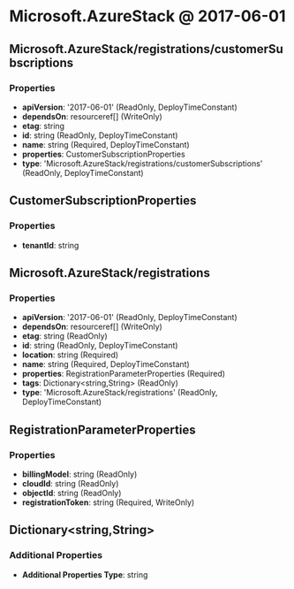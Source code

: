 # Microsoft.AzureStack @ 2017-06-01

## Microsoft.AzureStack/registrations/customerSubscriptions
### Properties
* **apiVersion**: '2017-06-01' (ReadOnly, DeployTimeConstant)
* **dependsOn**: resourceref[] (WriteOnly)
* **etag**: string
* **id**: string (ReadOnly, DeployTimeConstant)
* **name**: string (Required, DeployTimeConstant)
* **properties**: CustomerSubscriptionProperties
* **type**: 'Microsoft.AzureStack/registrations/customerSubscriptions' (ReadOnly, DeployTimeConstant)

## CustomerSubscriptionProperties
### Properties
* **tenantId**: string

## Microsoft.AzureStack/registrations
### Properties
* **apiVersion**: '2017-06-01' (ReadOnly, DeployTimeConstant)
* **dependsOn**: resourceref[] (WriteOnly)
* **etag**: string (ReadOnly)
* **id**: string (ReadOnly, DeployTimeConstant)
* **location**: string (Required)
* **name**: string (Required, DeployTimeConstant)
* **properties**: RegistrationParameterProperties (Required)
* **tags**: Dictionary<string,String> (ReadOnly)
* **type**: 'Microsoft.AzureStack/registrations' (ReadOnly, DeployTimeConstant)

## RegistrationParameterProperties
### Properties
* **billingModel**: string (ReadOnly)
* **cloudId**: string (ReadOnly)
* **objectId**: string (ReadOnly)
* **registrationToken**: string (Required, WriteOnly)

## Dictionary<string,String>
### Additional Properties
* **Additional Properties Type**: string

